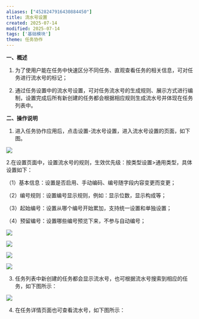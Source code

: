 ```yaml
---
aliases: ["4528247916430884450"]
title: 流水号设置
created: 2025-07-14
modified: 2025-07-14
tags: ['基础模块']
theme: 任务协作
---
```


**一、概述**

1. 为了使用户能在任务中快速区分不同任务、直观查看任务的相关信息，可对任务进行流水号的标记；

2. 通过任务设置中的流水号设置，可对任务流水号的生成规则、展示方式进行编制，设置完成后所有新创建的任务都会根据相应规则生成流水号并体现在任务列表中。

**二、操作说明**

1. 进入任务协作应用后，点击设置-流水号设置，进入流水号设置的页面，如下图。

![](https://myhelpdoc.oss-cn-heyuan.aliyuncs.com/mdimages/769dfd65820233d6323d4310196a7f7f.jpg)

2.在设置页面中，设置流水号的规则，生效优先级：按类型设置>通用类型，具体设置如下：

（1）基本信息：设置是否启用、手动编码、编号随字段内容变更而变更；

（2）编号规则：设置编号显示规则，例如：显示位数，显示构成等；

（3）起始编号：设置从哪个编号开始累加，支持统一设置和单独设置；

（4）预留编号：设置哪些编号预览下来，不参与自动编号；

![](https://myhelpdoc.oss-cn-heyuan.aliyuncs.com/mdimages/80472d4a3c4f11e3464420992983ee01.jpg)

![](https://myhelpdoc.oss-cn-heyuan.aliyuncs.com/mdimages/6b563b038ad26e4890f27597eabf88f0.jpg)

![](https://myhelpdoc.oss-cn-heyuan.aliyuncs.com/mdimages/eea34689edd746878a504abc3d09b3a4.jpg)

![](https://myhelpdoc.oss-cn-heyuan.aliyuncs.com/mdimages/85758bec35a8a2a946630af529551fdf.jpg)

3. 任务列表中新创建的任务都会显示流水号，也可根据流水号搜索到相应的任务，如下图所示：

![](https://myhelpdoc.oss-cn-heyuan.aliyuncs.com/mdimages/4237a36c7aa4d8270d79b6e4979c7f6f.jpg)

4. 在任务详情页面也可查看流水号，如下图所示：

